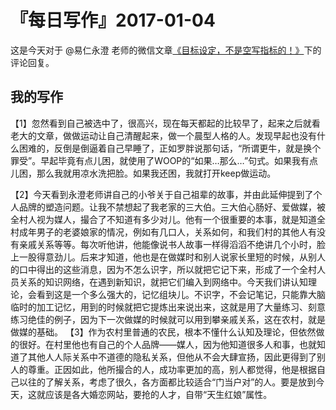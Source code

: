# 『每日写作』2017-01-04

这是今天对于 @易仁永澄 老师的微信文章[《目标设定，不是空写指标的！》](http://mp.weixin.qq.com/s/wTdgpU2m8pjxH2FjJFqqkg)下的评论回复。

## 我的写作
【1】忽然看到自己被选中了，很高兴，现在每天都起的比较早了，起来之后就看老大的文章，做做运动让自己清醒起来，做一个晨型人格的人。发现早起也没有什么困难的，反倒是倒逼着自己早睡了，正如罗胖说那句话，“所谓更牛，就是换个罪受”。早起毕竟有点儿困，就使用了WOOP的“如果…那么…”句式。如果我有点儿困，那么我就用凉水洗把脸。如果我还困，我就打开keep做运动。

【2】今天看到永澄老师讲自己的小爷关于自己祖辈的故事，并由此延伸提到了个人品牌的塑造问题。让我不禁想起了我老家的三大伯。三大伯心肠好、爱做媒，被全村人视为媒人，撮合了不知道有多少对儿。他有一个很重要的本事，就是知道全村成年男子的老婆娘家的情况，例如有几口人，关系如何，和我们村的其他人有没有亲戚关系等等。每次听他讲，他能像说书人故事一样得滔滔不绝讲几个小时，脸上一股得意劲儿。后来才知道，他也是在做媒时和别人说家长里短的时候，从别人的口中得出的这些消息，因为不怎么识字，所以就把它记下来，形成了一个全村人员关系的知识网络，在遇到新知识，就把它们编入到网络中。今天我们讲认知理论，会看到这是一个多么强大的，记忆组块儿。不识字，不会记笔记，只能靠大脑临时的加工记忆，用到的时候就把它提炼出来说出来，这就是用了大量练习、刻意练习绝佳的例子，因为下一次做媒的时候就可以用到攀亲戚关系，这在农村，就是做媒的基础。
【3】作为农村里普通的农民，根本不懂什么认知及理论，但依然做的很好。在村里他也有自己的个人品牌——媒人，因为他知道很多人和事，也就知道了其他人人际关系中不道德的隐私关系，但他从不会大肆宣扬，因此更得到了别人的尊重。正因如此，他所撮合的人，成功率更加的高，别人都觉得，他是根据自己以往的了解关系，考虑了很久，各方面都比较适合“门当户对”的人。要是放到今天，这就应该是各大婚恋网站，要抢的人才，自带“天生红娘”属性。
